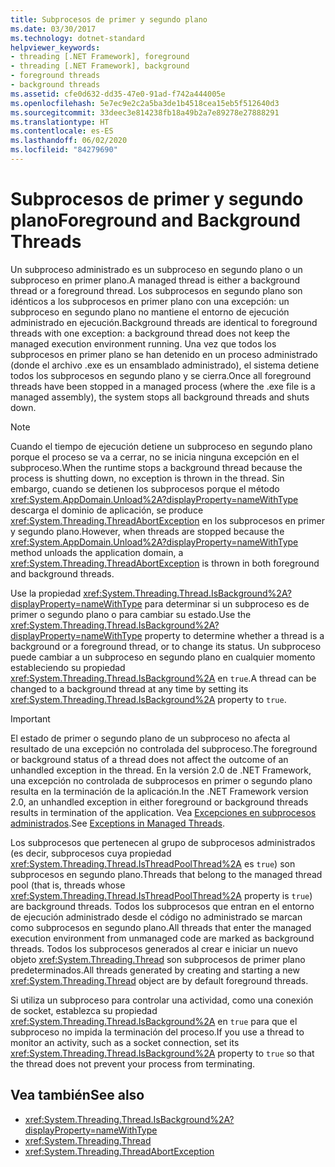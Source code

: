 ```yaml
---
title: Subprocesos de primer y segundo plano
ms.date: 03/30/2017
ms.technology: dotnet-standard
helpviewer_keywords:
- threading [.NET Framework], foreground
- threading [.NET Framework], background
- foreground threads
- background threads
ms.assetid: cfe0d632-dd35-47e0-91ad-f742a444005e
ms.openlocfilehash: 5e7ec9e2c2a5ba3de1b4518cea15eb5f512640d3
ms.sourcegitcommit: 33deec3e814238fb18a49b2a7e89278e27888291
ms.translationtype: HT
ms.contentlocale: es-ES
ms.lasthandoff: 06/02/2020
ms.locfileid: "84279690"
---
```

# <a name="foreground-and-background-threads"></a><span data-ttu-id="61910-102">Subprocesos de primer y segundo plano</span><span class="sxs-lookup"><span data-stu-id="61910-102">Foreground and Background Threads</span></span>
<span data-ttu-id="61910-103">Un subproceso administrado es un subproceso en segundo plano o un subproceso en primer plano.</span><span class="sxs-lookup"><span data-stu-id="61910-103">A managed thread is either a background thread or a foreground thread.</span></span> <span data-ttu-id="61910-104">Los subprocesos en segundo plano son idénticos a los subprocesos en primer plano con una excepción: un subproceso en segundo plano no mantiene el entorno de ejecución administrado en ejecución.</span><span class="sxs-lookup"><span data-stu-id="61910-104">Background threads are identical to foreground threads with one exception: a background thread does not keep the managed execution environment running.</span></span> <span data-ttu-id="61910-105">Una vez que todos los subprocesos en primer plano se han detenido en un proceso administrado (donde el archivo .exe es un ensamblado administrado), el sistema detiene todos los subprocesos en segundo plano y se cierra.</span><span class="sxs-lookup"><span data-stu-id="61910-105">Once all foreground threads have been stopped in a managed process (where the .exe file is a managed assembly), the system stops all background threads and shuts down.</span></span>  
  
> [!NOTE]
> <span data-ttu-id="61910-106">Cuando el tiempo de ejecución detiene un subproceso en segundo plano porque el proceso se va a cerrar, no se inicia ninguna excepción en el subproceso.</span><span class="sxs-lookup"><span data-stu-id="61910-106">When the runtime stops a background thread because the process is shutting down, no exception is thrown in the thread.</span></span> <span data-ttu-id="61910-107">Sin embargo, cuando se detienen los subprocesos porque el método <xref:System.AppDomain.Unload%2A?displayProperty=nameWithType> descarga el dominio de aplicación, se produce <xref:System.Threading.ThreadAbortException> en los subprocesos en primer y segundo plano.</span><span class="sxs-lookup"><span data-stu-id="61910-107">However, when threads are stopped because the <xref:System.AppDomain.Unload%2A?displayProperty=nameWithType> method unloads the application domain, a <xref:System.Threading.ThreadAbortException> is thrown in both foreground and background threads.</span></span>  
  
 <span data-ttu-id="61910-108">Use la propiedad <xref:System.Threading.Thread.IsBackground%2A?displayProperty=nameWithType> para determinar si un subproceso es de primer o segundo plano o para cambiar su estado.</span><span class="sxs-lookup"><span data-stu-id="61910-108">Use the <xref:System.Threading.Thread.IsBackground%2A?displayProperty=nameWithType> property to determine whether a thread is a background or a foreground thread, or to change its status.</span></span> <span data-ttu-id="61910-109">Un subproceso puede cambiar a un subproceso en segundo plano en cualquier momento estableciendo su propiedad <xref:System.Threading.Thread.IsBackground%2A> en `true`.</span><span class="sxs-lookup"><span data-stu-id="61910-109">A thread can be changed to a background thread at any time by setting its <xref:System.Threading.Thread.IsBackground%2A> property to `true`.</span></span>  
  
> [!IMPORTANT]
> <span data-ttu-id="61910-110">El estado de primer o segundo plano de un subproceso no afecta al resultado de una excepción no controlada del subproceso.</span><span class="sxs-lookup"><span data-stu-id="61910-110">The foreground or background status of a thread does not affect the outcome of an unhandled exception in the thread.</span></span> <span data-ttu-id="61910-111">En la versión 2.0 de .NET Framework, una excepción no controlada de subprocesos en primer o segundo plano resulta en la terminación de la aplicación.</span><span class="sxs-lookup"><span data-stu-id="61910-111">In the .NET Framework version 2.0, an unhandled exception in either foreground or background threads results in termination of the application.</span></span> <span data-ttu-id="61910-112">Vea [Excepciones en subprocesos administrados](exceptions-in-managed-threads.md).</span><span class="sxs-lookup"><span data-stu-id="61910-112">See [Exceptions in Managed Threads](exceptions-in-managed-threads.md).</span></span>  
  
 <span data-ttu-id="61910-113">Los subprocesos que pertenecen al grupo de subprocesos administrados (es decir, subprocesos cuya propiedad <xref:System.Threading.Thread.IsThreadPoolThread%2A> es `true`) son subprocesos en segundo plano.</span><span class="sxs-lookup"><span data-stu-id="61910-113">Threads that belong to the managed thread pool (that is, threads whose <xref:System.Threading.Thread.IsThreadPoolThread%2A> property is `true`) are background threads.</span></span> <span data-ttu-id="61910-114">Todos los subprocesos que entran en el entorno de ejecución administrado desde el código no administrado se marcan como subprocesos en segundo plano.</span><span class="sxs-lookup"><span data-stu-id="61910-114">All threads that enter the managed execution environment from unmanaged code are marked as background threads.</span></span> <span data-ttu-id="61910-115">Todos los subprocesos generados al crear e iniciar un nuevo objeto <xref:System.Threading.Thread> son subprocesos de primer plano predeterminados.</span><span class="sxs-lookup"><span data-stu-id="61910-115">All threads generated by creating and starting a new <xref:System.Threading.Thread> object are by default foreground threads.</span></span>  
  
 <span data-ttu-id="61910-116">Si utiliza un subproceso para controlar una actividad, como una conexión de socket, establezca su propiedad <xref:System.Threading.Thread.IsBackground%2A> en `true` para que el subproceso no impida la terminación del proceso.</span><span class="sxs-lookup"><span data-stu-id="61910-116">If you use a thread to monitor an activity, such as a socket connection, set its <xref:System.Threading.Thread.IsBackground%2A> property to `true` so that the thread does not prevent your process from terminating.</span></span>  
  
## <a name="see-also"></a><span data-ttu-id="61910-117">Vea también</span><span class="sxs-lookup"><span data-stu-id="61910-117">See also</span></span>

- <xref:System.Threading.Thread.IsBackground%2A?displayProperty=nameWithType>
- <xref:System.Threading.Thread>
- <xref:System.Threading.ThreadAbortException>
